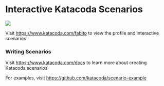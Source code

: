 # Interactive Katacoda Scenarios

[![](http://shields.katacoda.com/katacoda/fabito/count.svg)](https://www.katacoda.com/fabito "Get your profile on Katacoda.com")

Visit https://www.katacoda.com/fabito to view the profile and interactive scenarios

### Writing Scenarios
Visit https://www.katacoda.com/docs to learn more about creating Katacoda scenarios

For examples, visit https://github.com/katacoda/scenario-example
